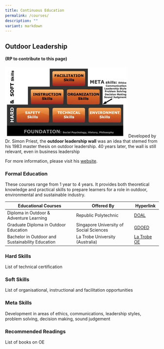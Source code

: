```yaml
---
title: Continuous Education
permalink: /courses/
description: ""
variant: markdown
---
```

## Outdoor Leadership 
#### (RP to contribute to this page)
![](/images/outdoor%20leadership%20wall.jfif)
Developed by Dr. Simon Priest, the **outdoor leadership wall** was an idea that stemed from his 1983 master thesis on outdoor leadership. 40 years later, the wall is still relevant, even in business leadership

For more information, please visit his [website](http://simonpriest.altervista.org/LM.html).
### Formal Education 
These courses range from 1 year  to 4 years. It provides both theoretical knowledge and practical skills to prepare learners for a role in outdoor, environmental and sustainable industry. 




| Educational Courses | Offered By | Hyperlink |
| -------- | -------- | -------- |
| Diploma in Outdoor & Adventure Learning     | Republic Polytechnic     |  [DOAL](https://www.rp.edu.sg/Shl/full-time-diplomas/Details/diploma-in-outdoor-and-adventure-learning)      |
| Graduate Diploma in Outdoor Education | Singapore University of Social Sciences | [GDOED](https://postgrad.com.sg/grad-diploma-outdoor-education-suss-nshd/) |
|Bachelor in Outdoor and Sustainability Education  |La Trobe University (Australia)|[La Trobe OE](https://www.latrobe.edu.au/courses/bachelor-of-outdoor-and-sustainability-education/outdoor-education#/overview?location=BE&studentType=int&year=2024)|


### Hard Skills
List of technical certification

### Soft Skills
List of organisational, instructional and facilitation opportunities

### Meta Skills
Development in areas of ethics, communications, leadership styles, problem solving, decision making, sound judgement 

### Recommended Readings 
List of books on OE